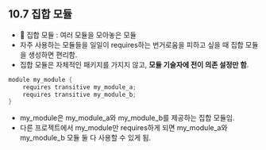 ## 10.7 집합 모듈
- 💠 집합 모듈 : 여러 모듈을 모아놓은 모듈
- 자주 사용하는 모듈들을 일일이 requires하는 번거로움을 피하고 싶을 때 집합 모듈을 생성하면 편리함.
- 집합 모듈은 자체적인 패키지를 가지지 않고, **모듈 기술자에 전이 의존 설정만 함**.

```java
module my_module {
    requires transitive my_module_a;
    requires transitive my_module_b;
}
```
- my_module은 my_module_a와 my_module_b를 제공하는 집합 모듈임.
- 다른 프로젝트에서 my_module만 requires하게 되면 my_module_a와 my_module_b 모듈 둘 다 사용할 수 있게 됨.